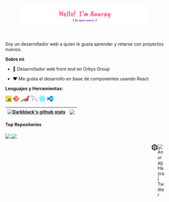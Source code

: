 <p align="center"><a href="https://github.com/EADarkblack"><img width="80%" src="./assets/gh-readme-header.png" /></a></p>

<br />

Soy un desarrollador web a quien le gusta aprender y retarse con proyectos nuevos.

**Sobre mi**

- 💼 Desarrollador web front end en Orbys Group

- ❤️ Me gusta el desarrollo en base de componentes usando React



**Lenguajes y Herramientas:**

<code><img height="20" src="./assets/javascript.png"></code>
<code><img height="20" src="./assets/git.png"></code>
<code><img height="20" src="./assets/mariadb.png"></code>
<code><img height="20" src="./assets/mysql.png"></code>
<code><img height="20" src="./assets/react.png"></code>
<code><img height="20" src="./assets/vscode.png"></code>


| <a href="https://github.com/EADarkblack/github-readme-stats"><img align="center" src="https://github-readme-stats.vercel.app/api?username=EADarkblack&show_icons=true&include_all_commits=true&theme=buefy&hide_border=true" alt="Darkblack's github stats" /></a> | <a href="https://github.com/EADarkblack/github-readme-stats"><img align="center" src="https://github-readme-stats.vercel.app/api/top-langs/?username=EADarkblack&layout=compact&theme=buefy&hide_border=true" /></a> |
| ------------- | ------------- |

#### Top Repositories


<a href="https://github.com/EADarkblack/github-readme-stats">
  <img align="center" src="https://github-readme-stats.vercel.app/api/pin/?username=EADarkblack&repo=github-readme-stats&theme=buefy" />
</a>
<a href="https://github.com/EADarkblack/EADarkblack.github.io">
  <img align="center" src="https://github-readme-stats.vercel.app/api/pin/?username=EADarkblack&repo=anuraghazra.github.io&theme=buefy" />
</a>

<br />
<br />

<a href="https://twitter.com/anuraghazru">
  <img align="right" alt="Anurag Hazra | Twitter" width="21px" src="https://raw.githubusercontent.com/anuraghazra/anuraghazra/master/assets/twitter.svg" />
</a>
<a href="https://codesandbox.io/u/anuraghazra">
  <img align="right" alt="Anurag Hazra | CodeSandbox" width="20px" src="https://raw.githubusercontent.com/anuraghazra/anuraghazra/master/assets/codesandbox.svg" />
</a>
